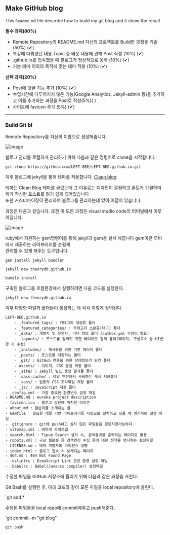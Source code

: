 ## Make GitHub blog

This `Readme.md` file describe how to build my git blog and it show the result      

**필수 과제(80%)**
* Remote Repository의 README.md 자신의 프로젝트를 Build한 과정을 기술 (50%) (✔)
* 특강에 다뤄졌던 내용 Topic 중 배운 내용에 관해 Post 작성 (10%) (✔)
* <username>.github.io를 접속했을 때 블로그가 정상적으로 동작 (10%) (✔)
* 기본 테마 이외의 목적에 맞는 테마 적용 (10%) (✔)

  
  
**선택 과제(20%)**
* Post에 댓글 기능 추가 (10%) (✔)
* 수업시간에 다루어지지 않은 기능(Google Analytics, Jekyll-admin 등)을 추가하고 이를 추가하는 과정을 Post로 작성(5%)( )
* 사이트에 favicon 추가 (5%) (✔)
----

### Build Git bl

Remote Repository를 자신의 이름으로 생성해줍니다.   
  
![image](https://user-images.githubusercontent.com/65720894/144546609-2bfe4a0a-380b-4f75-89e7-9f09ffa4ff2b.png)

블로그 관리를 로컬하게 관리하기 위해 다음과 같은 명령어로 clone을 시작합니다. 
  
`git clone https://github.com/LEFT-BEE/LEFT-BEE.github.io.git`
 
이후 블로그에 jekyll을 통해 테마를 적용합니다. [Claen blog](http://jekyllthemes.org/themes/clean-blog/)   
  
테마는 Clean Blog 테마를 골랐는데 그 이유로는 디자인이 깔끔하고 폰트가 간결하여 제가 작성한 포스트를 읽기 쉽게 되어있습니다   
또한 커스터마이징이 편리하여 블로그를 관리하는데 있어 이점이 있습니다. 
  
과정은 다음과 같습니다. 또한 이 모든 과정은 visual studio code의 터미널에서 이루어집니다.
  
![image](https://user-images.githubusercontent.com/65720894/144549425-997cf236-3a14-4ff0-a6d6-db75fc89840a.png)

ruby에서 지원하는 gem명령어를 통해 jekyll과 gem을 설치 해줍니다 gem이란 루비에서 제공하는 라이브러리를 손쉽게   
관리할 수 있게 해주는 도구입니다.   
  
`gem install jekyll bundler`
  
`jekyll new theorydb.github.io`
  
`bundle install`

구축된 블로그를 로컬환경에서 실행하려면 다음 코드를 실행한다.
  
`jekyll new theorydb.github.io`
  
이후 다양한 파일과 폴더들이 생성되는 데 각각 이렇게 정의된다.

```
LEFT-BEE.github.io
    - _featured_tags/ : 카테고리 대분류 폴더
    - _featured_categories/ : 카테고리 소분류(태그) 폴더
    - _data/ : 개발자 및 운영자, 기타 정보 폴더 (author.yml 수정이 필요)
    - _layouts/ : 포스트를 감싸기 위한 레이아웃 정의 폴더(페이지, 구성요소 등 UI변경 시 수정)
    - _includes/ : 재사용을 위한 기본 페이지 폴더
    - _posts/ : 포스트를 저장하는 폴더
    - .git/ : GitHub 연동을 위한 상태정보가 담긴 폴더
    - assets/ : 이미지, CSS 등을 저장 폴더
    - _site/ : Jekyll 빌드 생성 결과물 폴더
    - .sass-cache/ : 레일 엔진에서 사용하는 캐시 저장폴더
    - _sass/ : 일종의 CSS 조각파일 저장 폴더
    - _js/ : JavaScript 저장 폴더
- _config.yml : 가장 중요한 환경변수 설정 파일
- README.md : eureka project description
- favicon.ico : 블로그 상단에 위치한 아이콘
- about.md : 글쓴이를 소개하는 글
- Gemfile : 필요한 레일 기반 라이브러리를 자동으로 설치하고 싶을 때 명시하는 설정 파일
- .gitignore : git에 push하고 싶지 않은 파일들을 경로지정가능하다. 
- sitemap.xml : 테마의 사이트맵
- search.html : Tipue Search 설치 시, 검색결과를 출력하는 페이지로 활용
- robots.xml : 구글 웹로봇 등 검색엔진 수집 등에 대한 정책을 명시하는 설정파일
- LICENSE.md : 테마 개발자의 라이센스 설명
- index.html : 블로그 접속 시 보게되는 페이지
- 404.md : 404 Not Found Page
- .eslintrc : EcmaScript Lint 관련 환경 설정 파일
- .babelrc : Babel(Javacss compiler) 설정파일
 ```
  
수정한 파일을 GitHub 저장소에 올리기 위해 다음과 같은 과정을 거친다.

Git Bash를 실행한 후, 아래 코드와 같이 모든 파일을 local repository에 올린다.
  
`git add *
  
수정된 파일들을 local repo에 commit해주고 push해준다.
  
`git commit -m "git blog"
  
`git push`

  
